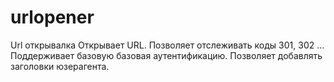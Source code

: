 # urlopener
Url открывалка
Открывает URL. 
Позволяет отслеживать коды 301, 302 ...
Поддерживает базовую базовая аутентификацию.
Позволяет добавлять заголовки юзерагента.
